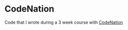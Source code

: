 # CodeNation
 Code that I wrote during a 3 week course with [CodeNation](https://wearecodenation.com/)
